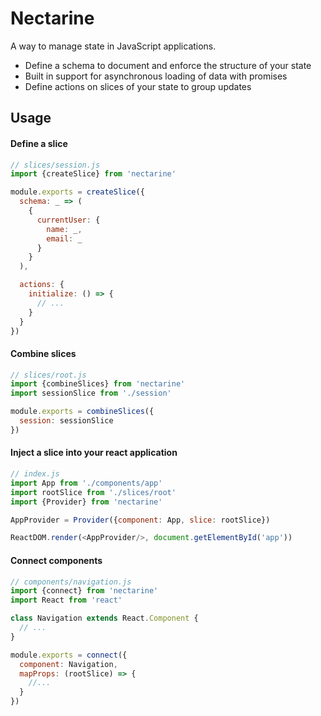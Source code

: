 # Nectarine

A way to manage state in JavaScript applications.

* Define a schema to document and enforce the structure of your state
* Built in support for asynchronous loading of data with promises
* Define actions on slices of your state to group updates

## Usage

#### Define a slice
```javascript
// slices/session.js
import {createSlice} from 'nectarine'

module.exports = createSlice({
  schema: _ => (
    {
      currentUser: {
        name: _,
        email: _
      }
    }
  ),

  actions: {
    initialize: () => {
      // ...
    }
  }
})
```

#### Combine slices
```javascript
// slices/root.js
import {combineSlices} from 'nectarine'
import sessionSlice from './session'

module.exports = combineSlices({
  session: sessionSlice
})
```

#### Inject a slice into your react application
```javascript
// index.js
import App from './components/app'
import rootSlice from './slices/root'
import {Provider} from 'nectarine'

AppProvider = Provider({component: App, slice: rootSlice})

ReactDOM.render(<AppProvider/>, document.getElementById('app'))
```


#### Connect components
```javascript
// components/navigation.js
import {connect} from 'nectarine'
import React from 'react'

class Navigation extends React.Component {
  // ...
}

module.exports = connect({
  component: Navigation,
  mapProps: (rootSlice) => {
    //...
  }
})
```
